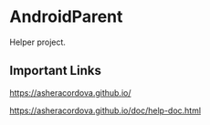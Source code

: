 # AndroidParent
Helper project.

## Important Links
https://asheracordova.github.io/

https://asheracordova.github.io/doc/help-doc.html
